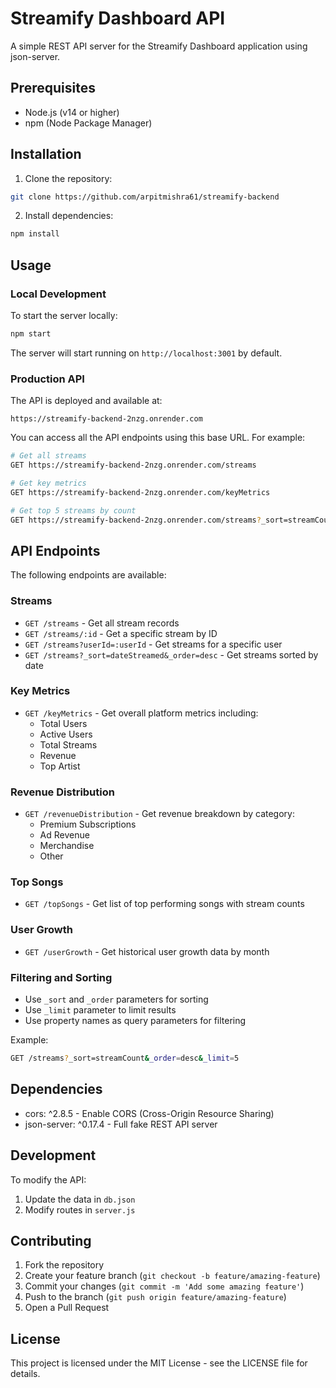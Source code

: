 # Streamify Dashboard API

A simple REST API server for the Streamify Dashboard application using json-server.

## Prerequisites

- Node.js (v14 or higher)
- npm (Node Package Manager)

## Installation

1. Clone the repository:

```bash
git clone https://github.com/arpitmishra61/streamify-backend
```

2. Install dependencies:

```bash
npm install
```

## Usage

### Local Development

To start the server locally:

```bash
npm start
```

The server will start running on `http://localhost:3001` by default.

### Production API

The API is deployed and available at:

```
https://streamify-backend-2nzg.onrender.com
```

You can access all the API endpoints using this base URL. For example:

```bash
# Get all streams
GET https://streamify-backend-2nzg.onrender.com/streams

# Get key metrics
GET https://streamify-backend-2nzg.onrender.com/keyMetrics

# Get top 5 streams by count
GET https://streamify-backend-2nzg.onrender.com/streams?_sort=streamCount&_order=desc&_limit=5
```

## API Endpoints

The following endpoints are available:

### Streams

- `GET /streams` - Get all stream records
- `GET /streams/:id` - Get a specific stream by ID
- `GET /streams?userId=:userId` - Get streams for a specific user
- `GET /streams?_sort=dateStreamed&_order=desc` - Get streams sorted by date

### Key Metrics

- `GET /keyMetrics` - Get overall platform metrics including:
  - Total Users
  - Active Users
  - Total Streams
  - Revenue
  - Top Artist

### Revenue Distribution

- `GET /revenueDistribution` - Get revenue breakdown by category:
  - Premium Subscriptions
  - Ad Revenue
  - Merchandise
  - Other

### Top Songs

- `GET /topSongs` - Get list of top performing songs with stream counts

### User Growth

- `GET /userGrowth` - Get historical user growth data by month

### Filtering and Sorting

- Use `_sort` and `_order` parameters for sorting
- Use `_limit` parameter to limit results
- Use property names as query parameters for filtering

Example:

```bash
GET /streams?_sort=streamCount&_order=desc&_limit=5
```

## Dependencies

- cors: ^2.8.5 - Enable CORS (Cross-Origin Resource Sharing)
- json-server: ^0.17.4 - Full fake REST API server

## Development

To modify the API:

1. Update the data in `db.json`
2. Modify routes in `server.js`

## Contributing

1. Fork the repository
2. Create your feature branch (`git checkout -b feature/amazing-feature`)
3. Commit your changes (`git commit -m 'Add some amazing feature'`)
4. Push to the branch (`git push origin feature/amazing-feature`)
5. Open a Pull Request

## License

This project is licensed under the MIT License - see the LICENSE file for details.
